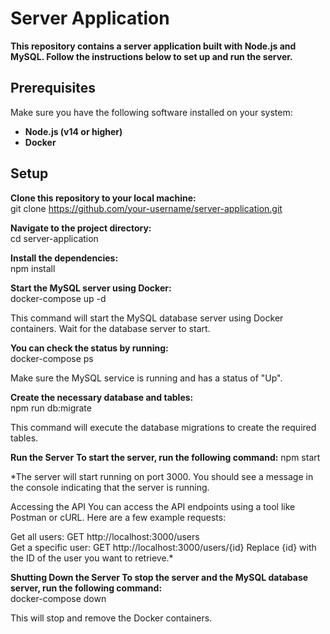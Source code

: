 # Server Application

**This repository contains a server application built with Node.js and MySQL. Follow the instructions below to set up and run the server.**

## Prerequisites

Make sure you have the following software installed on your system:

- **Node.js (v14 or higher)**
- **Docker**

## Setup

**Clone this repository to your local machine:**
<br>git clone https://github.com/your-username/server-application.git

**Navigate to the project directory:**
<br>cd server-application

**Install the dependencies:**
<br>npm install

**Start the MySQL server using Docker:**
<br>docker-compose up -d

This command will start the MySQL database server using Docker containers.
Wait for the database server to start. 

**You can check the status by running:**
<br>docker-compose ps

Make sure the MySQL service is running and has a status of "Up".

**Create the necessary database and tables:**
<br>npm run db:migrate

This command will execute the database migrations to create the required tables.

**Run the Server**
**To start the server, run the following command:**
npm start

*The server will start running on port 3000. You should see a message in the console indicating that the server is running.

Accessing the API
You can access the API endpoints using a tool like Postman or cURL. Here are a few example requests:

Get all users: GET http://localhost:3000/users
<br>
Get a specific user: GET http://localhost:3000/users/{id}
Replace {id} with the ID of the user you want to retrieve.*

**Shutting Down the Server
To stop the server and the MySQL database server, run the following command:**
<br>docker-compose down

This will stop and remove the Docker containers.